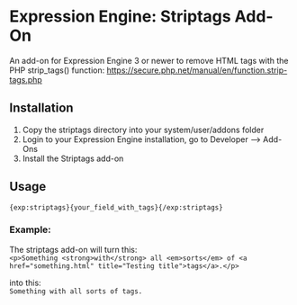# Expression Engine: Striptags Add-On

An add-on for Expression Engine 3 or newer to remove HTML tags with the PHP strip_tags() function: https://secure.php.net/manual/en/function.strip-tags.php

## Installation

1. Copy the striptags directory into your system/user/addons folder
2. Login to your Expression Engine installation, go to Developer --> Add-Ons 
3. Install the Striptags add-on

## Usage

```{exp:striptags}{your_field_with_tags}{/exp:striptags}```

### Example: 

The striptags add-on will turn this:    
```<p>Something <strong>with</strong> all <em>sorts</em> of <a href="something.html" title="Testing title">tags</a>.</p>```

into this:    
```Something with all sorts of tags. ```

